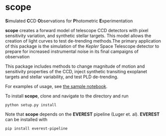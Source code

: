 # scope
**S**imulated **C**CD **O**bservations for **P**hotometric **E**xperimentation

**scope** creates a forward model of telescope CCD detectors with pixel sensitivity variation, and synthetic stellar targets. This model allows the creation of light curves to test de-trending methods.The primary application of this package is the simulation of the *Kepler* Space Telescope detector to prepare for increased instrumental noise in its final campaigns of observation

This package includes methods to change magnitude of motion and sensitivity properties of the CCD, inject synthetic transiting exoplanet targets and stellar variability, and test PLD de-trending.

For examples of usage, see [the sample notebook](https://nksaunders.github.io/files/Example.html).

To install **scope**, clone and navigate to the directory and run
<pre><code>python setup.py install</code></pre>

Note that **scope** depends on the **EVEREST** pipeline (Luger et. al). **EVEREST** can be installed with
<pre><code>pip install everest-pipeline</code></pre>
